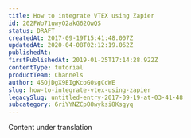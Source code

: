 ```yaml
---
title: How to integrate VTEX using Zapier
id: 202FWo71uwyO2akG62OwQS
status: DRAFT
createdAt: 2017-09-19T15:41:48.007Z
updatedAt: 2020-04-08T02:12:19.062Z
publishedAt: 
firstPublishedAt: 2019-01-25T17:14:28.922Z
contentType: tutorial
productTeam: Channels
author: 4SOjDgX9EIgKcoG0sgCcWE
slug: how-to-integrate-vtex-using-zapier
legacySlug: untitled-entry-2017-09-19-at-03-41-48
subcategory: 6riYYNZCpO8wyksi8Ksgyq
---
```


<div class="alert alert-warning">Content under translation</div>
